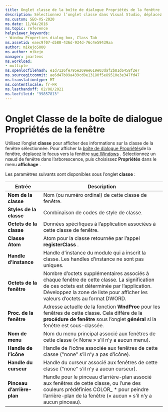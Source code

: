 ```yaml
---
title: Onglet classe de la boîte de dialogue Propriétés de la fenêtre | Microsoft Docs
description: Sélectionnez l’onglet classe dans Visual Studio, déplacez le focus sur la fenêtre vue fenêtres, sélectionnez un nœud de fenêtre, puis choisissez afficher les propriétés de la > pour afficher la boîte de dialogue Propriétés de la fenêtre.
ms.custom: SEO-VS-2020
ms.date: 11/04/2016
ms.topic: reference
helpviewer_keywords:
- Window Properties dialog box, Class Tab
ms.assetid: eaec9f07-d580-436d-934d-76c4e59439aa
author: mikejo5000
ms.author: mikejo
manager: jmartens
ms.workload:
- multiple
ms.openlocfilehash: e1d7126fe795e269ee619e03daf2b81d6458f2e7
ms.sourcegitcommit: ae6d47b09a439cd0e13180f5e89510e3e347fd47
ms.translationtype: MT
ms.contentlocale: fr-FR
ms.lasthandoff: 02/08/2021
ms.locfileid: "99857813"
---
```

# <a name="class-tab-window-properties-dialog-box"></a>Onglet Classe de la boîte de dialogue Propriétés de la fenêtre
Utilisez l’onglet **classe** pour afficher des informations sur la classe de la fenêtre sélectionnée. Pour afficher la [boîte de dialogue Propriétés](../debugger/window-properties-dialog-box.md)de la fenêtre, déplacez le focus vers la fenêtre [vue Windows](../debugger/windows-view.md) . Sélectionnez un nœud de fenêtre dans l’arborescence, puis choisissez **Propriétés** dans le menu **affichage** .

 Les paramètres suivants sont disponibles sous l’onglet **classe** :

|Entrée|Description|
|-----------|-----------------|
|**Nom de la classe**|Nom (ou numéro ordinal) de cette classe de fenêtre.|
|**Styles de la classe**|Combinaison de codes de style de classe.|
|**Octets de la classe**|Données spécifiques à l’application associées à cette classe de fenêtre.|
|**Classe Atom**|Atom pour la classe retournée par l’appel **registerClass** .|
|**Handle d’instance**|Handle d’instance du module qui a inscrit la classe. Les handles d’instance ne sont pas uniques.|
|**Octets de la fenêtre**|Nombre d’octets supplémentaires associés à chaque fenêtre de cette classe. La signification de ces octets est déterminée par l’application. Développez la zone de liste pour afficher les valeurs d’octets au format DWORD.|
|**Proc. de la fenêtre**|Adresse actuelle de la fonction **WndProc** pour les fenêtres de cette classe. Cela diffère de la **procédure de fenêtre** sous l’onglet **général** si la fenêtre est sous-classée.|
|**Nom de menu**|Nom du menu principal associé aux fenêtres de cette classe (« None » s’il n’y a aucun menu).|
|**Handle de l’icône**|Handle de l’icône associée aux fenêtres de cette classe ("none" s’il n’y a pas d’icône).|
|**Handle du curseur**|Handle du curseur associé aux fenêtres de cette classe ("none" s’il n’y a aucun curseur).|
|**Pinceau d’arrière-plan**|Handle pour le pinceau d’arrière-plan associé aux fenêtres de cette classe, ou l’une des couleurs prédéfinies COLOR_ * pour peindre l’arrière-plan de la fenêtre (« aucun » s’il n’y a aucun pinceau).|